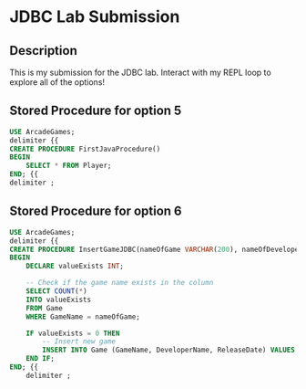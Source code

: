 # JDBC Lab Submission

## Description

This is my submission for the JDBC lab. Interact with my REPL loop to explore all of the options!

## Stored Procedure for option 5

```sql
USE ArcadeGames;
delimiter {{
CREATE PROCEDURE FirstJavaProcedure()
BEGIN
    SELECT * FROM Player;
END; {{
delimiter ;
```

## Stored Procedure for option 6

```sql
USE ArcadeGames;
delimiter {{
CREATE PROCEDURE InsertGameJDBC(nameOfGame VARCHAR(200), nameOfDeveloper VARCHAR(200), dateOfRelease DATE)
BEGIN
	DECLARE valueExists INT;

    -- Check if the game name exists in the column
    SELECT COUNT(*)
    INTO valueExists
    FROM Game
    WHERE GameName = nameOfGame;

    IF valueExists = 0 THEN
        -- Insert new game
        INSERT INTO Game (GameName, DeveloperName, ReleaseDate) VALUES (nameOfGame, nameOfDeveloper, dateOfRelease);
    END IF;
END; {{
    delimiter ;
```
